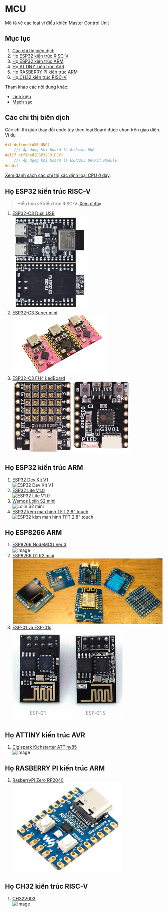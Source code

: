 # MCU

Mô tả về các loại vi điều khiển Master Control Unit

## Mục lục

1. [Các chỉ thị biên dịch](#cac-chi-thi-bien-dich)
2. [Họ ESP32 kiến trúc RISC-V](#họ-esp32-kiến-trúc-risc-v)
4. [Họ ESP32 kiến trúc ARM](#họ-esp32-kiến-trúc-arm)
5. [Họ ATTINY kiến trúc AVR](#họ-attiny-kiến-trúc-avr)
6. [Họ RASBERRY PI kiến trúc ARM](#họ-rasberry-pi-kiến-trúc-arm)
7. [Họ CH32 kiến trúc RISC-V](#họ-ch32-kiến-trúc-risc-v)

Tham khảo các nội dung khác:

- [Linh kiện](https://neittien0110.github.io/linhkiendientu/)
- [Mạch sạc](https://neittien0110.github.io/linhkiendientu/EasyEDA_Library.html#m%E1%BA%A1ch-s%E1%BA%A1c)

## Các chỉ thị biên dịch

Các chỉ thị giúp thay đổi code tùy theo loại Board được chọn trên giao diện. Ví dụ

```C
#if defined(AVR_UNO)
    /// Áp dùng khi board là Arduino UNO
#elif defined(ESP32C3_DEV)
    /// Áp dụng khi board là ESP32C3 DevKit Module
#endif       
```

[Xem danh sách các chị thị xác định loại CPU ở đây](./preprocessor.vi.md).

## Họ ESP32 kiến trúc RISC-V

>Hiểu hơn về kiến trúc RISC-V. [Xem ở đây](https://neittien0110.github.io/RISC-VFundamentalMaterials)

1. [ESP32-C3 Dual USB](ESP32/ESP32-C3_DevKitM_1_dual_usb.md)\
    ![ESP32-C3 Dual USB](./assets/esp32-c3.1.png)
2. [ESP32-C3 Super mini](ESP32/ESP32-C3_SuperMini.md)\
    ![ESP32-C3 Super mini](./assets/ESP32-C3_SuperMini.png)
3. [ESP32-C3 FH4 LedBoard](ESP32/ESP32-C3_FH4_LedBoard.md)\
    ![ESP32-C3 FH4 LedBoard](./assets/ESP32-C3_FH4_LedBoard.png)

## Họ ESP32 kiến trúc ARM

1. [ESP32 Dev Kit V1](ESP32/ESP32_Dev_Kit_V1.md) \
   ![ESP32 Dev Kit V1](https://github.com/neittien0110/MCU/assets/8079397/8a15155f-7191-4dea-92c6-5b0b96403807)
2. [ESP32 Lite V1.0](ESP32/ESP32_Lite_V1.0.md)\
   ![ESP32 Lite V1.0](https://github.com/neittien0110/MCU/assets/8079397/6234a674-fa97-4ba6-bf02-6be6ef4023d3)
3. [Wemos Lolin S2 mini](ESP32/Lolin_S2_mini.md)\
   ![Lolin S2 mini](https://github.com/neittien0110/MCU/assets/8079397/28776905-6750-4990-a436-22e171ad1bad)
4. [ESP32 kèm màn hình TFT 2.8" touch](ESP32/ESP32-C3_FH4_LedBoard.md)   \
   ![ESP32 kèm màn hình TFT 2.8" touch](https://github.com/neittien0110/MCU/assets/8079397/e9270df4-47a4-4e5c-be35-3d64d0a89c51)

## Họ ESP8266 ARM

1. [ESP8266 NodeMCU Ver 3](ESP8266/NodeMCU_V3.md)\
   ![image](https://github.com/neittien0110/MCU/assets/8079397/f32df356-5468-4375-ae79-c744f414449b)
2. [ESP8266 D1 R2 mini](ESP8266/Wemosd1r2mini.md)\
   ![ESP8266 Wemos D1 R2 mini](./assets/esp8266_wemosd1r2mini_thumbnail.png)
3. [ESP-01 và ESP-01s](ESP8266/ESP01.md)\
   ![ESP-01 và ESP-01s](assets/esp-01_top.png)

## Họ ATTINY kiến trúc AVR

1. [Digispark Kichstarter ATTiny85](ATTiny/Digispark_Kickstarter_ATTiny85.md)\
   ![image](https://github.com/neittien0110/MCU/assets/8079397/de27b818-f12e-478a-907c-27ee331f2706)

## Họ RASBERRY PI kiến trúc ARM

1. [RasberryPi Zero RP2040](RasberryPi/RasberryPi-Zero-RP2040.md)\
   ![RasberryPi Zero RP2040](./assets/rp2040_zero.png)

## Họ CH32 kiến trúc RISC-V

1. [CH32V003](./CH32/CH32V003.md)\
   ![image](https://github.com/neittien0110/MCU/assets/8079397/5d129b69-2f8a-4384-8ca3-92d6191236ee)
